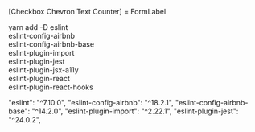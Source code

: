 [Checkbox Chevron Text Counter] = FormLabel

yarn add -D eslint \
  eslint-config-airbnb \
  eslint-config-airbnb-base \
  eslint-plugin-import \
  eslint-plugin-jest \
  eslint-plugin-jsx-a11y \
  eslint-plugin-react \
  eslint-plugin-react-hooks

  "eslint": "^7.10.0",
    "eslint-config-airbnb": "^18.2.1",
    "eslint-config-airbnb-base": "^14.2.0",
    "eslint-plugin-import": "^2.22.1",
    "eslint-plugin-jest": "^24.0.2",